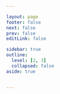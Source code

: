 ```yaml
---

layout: page
footer: false
next: false
prev: false
editLink: false

sidebar: true
outline:
  level: [2, 3]
  collapsed: false
aside: true


---
```



<script setup  lang="ts">
import Redirect from './components/Redirect.vue'
</script>

<Redirect />

